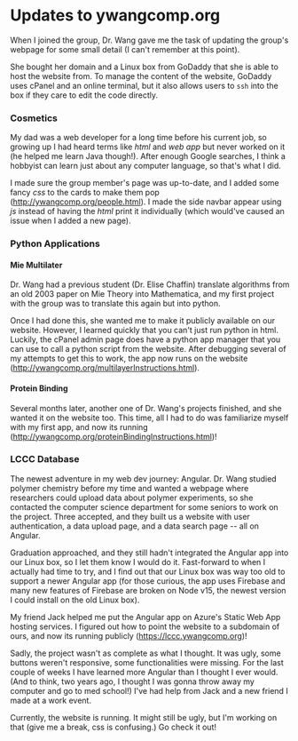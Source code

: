 # Updates to ywangcomp.org

When I joined the group, Dr. Wang gave me the task of updating the group's webpage for some small detail (I can't remember at this point). 

She bought her domain and a Linux box from GoDaddy that she is able to host the website from. To manage the content of the website, GoDaddy uses cPanel and an online terminal, but it also allows users to `ssh` into the box if they care to edit the code directly.

### Cosmetics 
My dad was a web developer for a long time before his current job, so growing up I had heard terms like *html* and *web app* but never worked on it (he helped me learn Java though!). After enough Google searches, I think a hobbyist can learn just about any computer language, so that's what I did. 

I made sure the group member's page was up-to-date, and I added some fancy *css* to the cards to make them pop (http://ywangcomp.org/people.html). I made the side navbar appear using *js* instead of having the *html* print it individually (which would've caused an issue when I added a new page).

### Python Applications

#### Mie Multilater
Dr. Wang had a previous student (Dr. Elise Chaffin) translate algorithms from an old 2003 paper on Mie Theory into Mathematica, and my first project with the group was to translate this again but into python.

Once I had done this, she wanted me to make it publicly available on our website. However, I learned quickly that you can't just run python in html. Luckily, the cPanel admin page does have a python app manager that you can use to call a python script from the website. After debugging several of my attempts to get this to work, the app now runs on the website (http://ywangcomp.org/multilayerInstructions.html). 

#### Protein Binding
Several months later, another one of Dr. Wang's projects finished, and she wanted it on the website too. This time, all I had to do was familiarize myself with my first app, and now its running (http://ywangcomp.org/proteinBindingInstructions.html)!

### LCCC Database
The newest adventure in my web dev journey: Angular. Dr. Wang studied polymer chemistry before my time and wanted a webpage where researchers could upload data about polymer experiments, so she contacted the computer science department for some seniors to work on the project. Three accepted, and they built us a website with user authentication, a data upload page, and a data search page -- all on Angular.

Graduation approached, and they still hadn't integrated the Angular app into our Linux box, so I let them know I would do it. Fast-forward to when I actually had time to try, and I find out that our Linux box was way too old to support a newer Angular app (for those curious, the app uses Firebase and many new features of Firebase are broken on Node v15, the newest version I could install on the old Linux box).

My friend Jack helped me put the Angular app on Azure's Static Web App hosting services. I figured out how to point the website to a subdomain of ours, and now its running publicly (https://lccc.ywangcomp.org)!

Sadly, the project wasn't as complete as what I thought. It was ugly, some buttons weren't responsive, some functionalities were missing. For the last couple of weeks I have learned more Angular than I thought I ever would. (And to think, two years ago, I thought I was gonna throw away my computer and go to med school!) I've had help from Jack and a new friend I made at a work event.

Currently, the website is running. It might still be ugly, but I'm working on that (give me a break, css is confusing.) Go check it out!